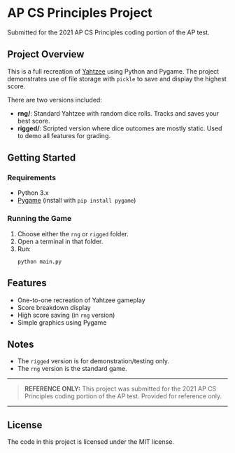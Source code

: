 # AP CS Principles Project
Submitted for the 2021 AP CS Principles coding portion of the AP test.


## Project Overview
This is a full recreation of [Yahtzee](https://grail.sourceforge.net/demo/yahtzee/rules.html) using Python and Pygame. The project demonstrates use of file storage with `pickle` to save and display the highest score.

There are two versions included:
- **rng/**: Standard Yahtzee with random dice rolls. Tracks and saves your best score.
- **rigged/**: Scripted version where dice outcomes are mostly static. Used to demo all features for grading.


## Getting Started
### Requirements
- Python 3.x
- [Pygame](https://www.pygame.org/wiki/GettingStarted) (install with `pip install pygame`)

### Running the Game
1. Choose either the `rng` or `rigged` folder.
2. Open a terminal in that folder.
3. Run:
	```
	python main.py
	```

## Features
- One-to-one recreation of Yahtzee gameplay
- Score breakdown display
- High score saving (in `rng` version)
- Simple graphics using Pygame


## Notes
- The `rigged` version is for demonstration/testing only.
- The `rng` version is the standard game.


---
> **REFERENCE ONLY:**
> This project was submitted for the 2021 AP CS Principles coding portion of the AP test. Provided for reference only.
---

## License
The code in this project is licensed under the MIT license.
